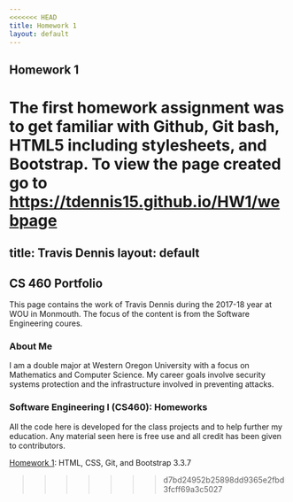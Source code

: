 ```yaml
---
<<<<<<< HEAD
title: Homework 1
layout: default
---
```

## Homework 1

The first homework assignment was to get familiar with Github, Git bash, HTML5 including stylesheets, and Bootstrap.
To view the page created go to https://tdennis15.github.io/HW1/webpage
=======
title: Travis Dennis
layout: default
---
## CS 460 Portfolio

This page contains the work of Travis Dennis during the 2017-18 year at WOU in Monmouth. The focus of the content is from the Software Engineering coures.

### About Me

I am a double major at Western Oregon University with a focus on Mathematics and Computer Science. My career goals involve security systems protection and the infrastructure involved in preventing attacks. 

### Software Engineering I (CS460): Homeworks

All the code here is developed for the class projects and to help further my education. Any material seen here is free use and all credit has been given to contributors.

[Homework 1](HW1): HTML, CSS, Git, and Bootstrap 3.3.7
>>>>>>> d7bd24952b25898dd9365e2fbd3fcff69a3c5027
